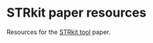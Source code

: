 # STRkit paper resources

Resources for the [STRkit tool](https://github.com/davidlougheed/strkit/) paper.
